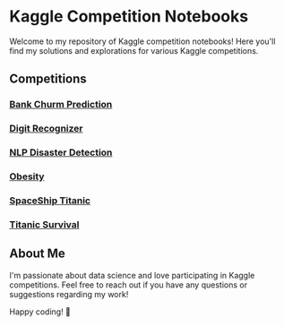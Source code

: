 # Kaggle Competition Notebooks

Welcome to my repository of Kaggle competition notebooks! Here you'll find my solutions and explorations for various Kaggle competitions.

## Competitions

### [Bank Churm Prediction](https://www.kaggle.com/competitions/titanic)

### [Digit Recognizer](https://www.kaggle.com/competitions/digit-recognizer)

### [NLP Disaster Detection](https://www.kaggle.com/competitions/nlp-getting-started)

### [Obesity](https://www.kaggle.com/competitions/playground-series-s4e2)

### [SpaceShip Titanic](https://www.kaggle.com/competitions/spaceship-titanic)

### [Titanic Survival](https://www.kaggle.com/competitions/titanic)


## About Me

I'm passionate about data science and love participating in Kaggle competitions. Feel free to reach out if you have any questions or suggestions regarding my work!

Happy coding! 🚀
